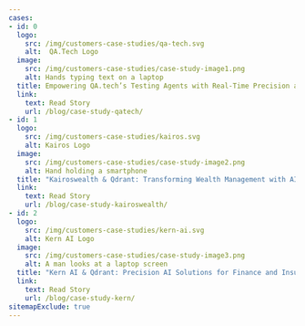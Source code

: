 ```yaml
---
cases:
- id: 0
  logo:
    src: /img/customers-case-studies/qa-tech.svg
    alt:  QA.Tech Logo
  image:
    src: /img/customers-case-studies/case-study-image1.png
    alt: Hands typing text on a laptop
  title: Empowering QA.tech’s Testing Agents with Real-Time Precision and Scale
  link:
    text: Read Story
    url: /blog/case-study-qatech/
- id: 1
  logo:
    src: /img/customers-case-studies/kairos.svg
    alt: Kairos Logo
  image:
    src: /img/customers-case-studies/case-study-image2.png
    alt: Hand holding a smartphone
  title: "Kairoswealth & Qdrant: Transforming Wealth Management with AI-Driven Insights and Scalable Vector Search"
  link:
    text: Read Story
    url: /blog/case-study-kairoswealth/
- id: 2
  logo:
    src: /img/customers-case-studies/kern-ai.svg
    alt: Kern AI Logo
  image:
    src: /img/customers-case-studies/case-study-image3.png
    alt: A man looks at a laptop screen
  title: "Kern AI & Qdrant: Precision AI Solutions for Finance and Insurance"
  link:
    text: Read Story
    url: /blog/case-study-kern/
sitemapExclude: true
---
```

